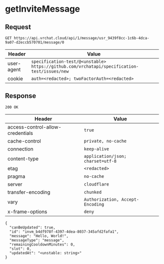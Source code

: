 # getInviteMessage

## Request
`GET https://api.vrchat.cloud/api/1/message/usr_9439f8cc-1c6b-4dca-9a07-d2eccb570701/message/0`

| Header | Value |
| ------ | ----- |
| user-agent | `specification-test/@<unstable> https://github.com/vrchatapi/specification-test/issues/new` |
| cookie | `auth=<redacted>; twoFactorAuth=<redacted>` |


## Response
`200 OK`

| Header | Value |
| ------ | ----- |
| access-control-allow-credentials | `true` |
| cache-control | `private, no-cache` |
| connection | `keep-alive` |
| content-type | `application/json; charset=utf-8` |
| etag | `<redacted>` |
| pragma | `no-cache` |
| server | `cloudflare` |
| transfer-encoding | `chunked` |
| vary | `Authorization, Accept-Encoding` |
| x-frame-options | `deny` |

```jsonc
{
  "canBeUpdated": true,
  "id": "invm_b4df978f-4397-4dea-8037-345afd2fafa1",
  "message": "Hello‚ Worldǃ",
  "messageType": "message",
  "remainingCooldownMinutes": 0,
  "slot": 0,
  "updatedAt": "<unstable: string>"
}
```
